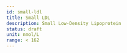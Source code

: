 ```yaml
---
id: small-ldl
title: Small LDL
description: Small Low-Density Lipoprotein
status: draft
unit: nmol/L
range: < 162
---
```

